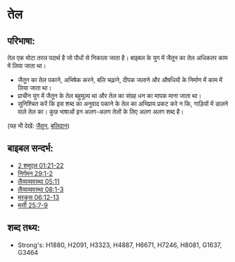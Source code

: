 # तेल #

## परिभाषा: ##

तेल एक मोटा तरल पदार्थ है जो पौधों से निकाला जाता है। बाइबल के युग में जैतून का तेल अधिकतर काम में लिया जाता था।

* जैतून का तेल पकाने, अभिषेक करने, बलि चढ़ाने, दीपक जलाने और औषधियों के निर्माण में काम में लिया जाता था।
* प्राचीन युग में जैतून के तेल बहुमूल्य था और तेल का संग्रह धन का मापक माना जाता था।
* सुनिश्चित करें कि इस शब्द का अनुवाद पकाने के तेल का अभिप्राय प्रकट करे न कि, गाड़ियों में डालने वाले तेल का। कुछ भाषाओं इन अलग-अलग तेलों के लिए अलग अलग शब्द है।

(यह भी देखें: [जैतून](../other/olive.md), [बलिदान](../other/sacrifice.md))

## बाइबल सन्दर्भ: ##

* [2 शमूएल 01:21-22](rc://hi/tn/help/2sa/01/21)
* [निर्गमन 29:1-2](rc://hi/tn/help/exo/29/01)
* [लैव्यव्यवस्था 05:11](rc://hi/tn/help/lev/05/11)
* [लैव्यव्यवस्था 08:1-3](rc://hi/tn/help/lev/08/01)
* [मरकुस 06:12-13](rc://hi/tn/help/mrk/06/12)
* [मत्ती 25:7-9](rc://hi/tn/help/mat/25/07)

## शब्द तथ्य: ##

* Strong's: H1880, H2091, H3323, H4887, H6671, H7246, H8081, G1637, G3464
